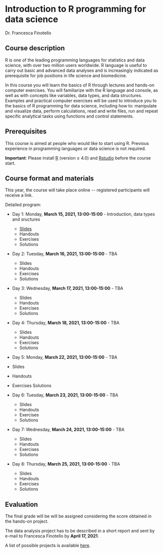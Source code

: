 # Introduction to R programming for data science

Dr. Francesca Finotello

## Course description

R is one of the leading programming languages for statistics and data science, with over two million users worldwide. R language is useful to carry out basic and advanced data analyses and is increasingly indicated as prerequisite for job positions in life science and biomedicine.

In this course you will learn the basics of R through lectures and hands-on computer exercises. You will familiarize with the R language and console, as well as with concepts like variables, data types, and data structures. Examples and practical computer exercises will be used to introduce you to the basics of R programming for data science, including how to: manipulate and visualize data, perform calculations, read and write files, run and repeat specific analytical tasks using functions and control statements. 

## Prerequisites

This course is aimed at people who would like to start using R. 
Previous experience in programming languages or data science is not required.

**Important**: Please install [R](https://www.r-project.org/) (version ≥ 4.0) and [Rstudio](https://www.rstudio.com/) before the course start.

## Course format and materials

This year, the course will take place online -- registered participants will receive a link.

Detailed program:

* Day 1: Monday, **March 15, 2021, 13:00-15:00** - Introduction, data types and sructures
  * [Slides](https://github.com/FFinotello/Rcourse/tree/master/Data)
  * Handouts
  * Exercises
  * Solutions
 
* Day 2: Tuesday, **March 16, 2021, 13:00-15:00** - TBA
  * Slides
  * Handouts
  * Exercises
  * Solutions

* Day 3: Wednesday, **March 17, 2021, 13:00-15:00** - TBA
  * Slides
  * Handouts
  * Exercises
  * Solutions
 
* Day 4: Thursday, **March 18, 2021, 13:00-15:00** - TBA
   * Slides
   * Handouts
   * Exercises
   * Solutions
  
* Day 5: Monday, **March 22, 2021, 13:00-15:00** - TBA
 * Slides
 * Handouts
 * Exercises
 Solutions

* Day 6: Tuesday, **March 23, 2021, 13:00-15:00** - TBA
   * Slides
   * Handouts
   * Exercises
   * Solutions

* Day 7: Wednesday, **March 24, 2021, 13:00-15:00** - TBA
   * Slides
   * Handouts
   * Exercises
   * Solutions
 
* Day 8: Thursday, **March 25, 2021, 13:00-15:00** - TBA
   * Slides
   * Handouts
   * Exercises
   * Solutions


## Evaluation

The final grade will be will be assigned considering the score obtained in the hands-on project.

The data analysis project has to be described in a short report and sent by e-mail to Francesca Finotello by **April 17, 2021**. 

A list of possible projects is available [here](https://github.com/FFinotello/Rcourse/tree/master/Projects).
